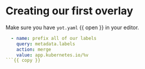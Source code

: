 # Creating our first overlay

Make sure you have `yot.yaml` {{ open }} in your editor.  

```yaml
  - name: prefix all of our labels
    query: metadata.labels
    action: merge
    value: app.kubernetes.io/%v
```{{ copy }}

